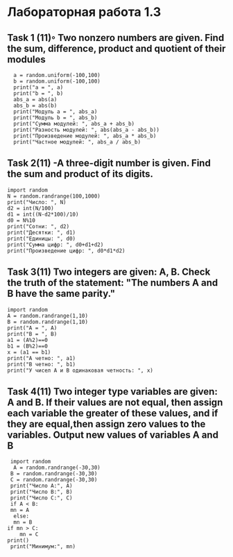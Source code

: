 # Лабораторная работа 1.3
 ## Task 1 (11)◦ Two nonzero numbers are given. Find the sum, difference, product and quotient of their modules ##
      a = random.uniform(-100,100)
      b = random.uniform(-100,100)
      print("a = ", a)
      print("b = ", b)
      abs_a = abs(a)
      abs_b = abs(b)
      print("Модуль a = ", abs_a)
      print("Модуль b = ", abs_b)
      print("Сумма модулей: ", abs_a + abs_b)
      print("Разность модулей: ", abs(abs_a - abs_b))
      print("Произведение модулей: ", abs_a * abs_b)
      print("Частное модулей: ", abs_a / abs_b)
 ## Task 2(11) -A three-digit number is given. Find the sum and product of its digits.
    import random
    N = random.randrange(100,1000)
    print("Число: ", N)
    d2 = int(N/100)
    d1 = int((N-d2*100)/10)
    d0 = N%10
    print("Сотни: ", d2)
    print("Десятки: ", d1)
    print("Единицы: ", d0)
    print("Сумма цифр: ", d0+d1+d2)
    print("Произведение цифр: ", d0*d1*d2)
 ## Task 3(11) Two integers are given: A, B. Check the truth of the statement: "The numbers A and B have the same parity."
    import random
    A = random.randrange(1,10)
    B = random.randrange(1,10)
    print("A = ", A)
    print("B = ", B)
    a1 = (A%2)==0
    b1 = (B%2)==0
    x = (a1 == b1)
    print("A четно: ", a1)
    print("B четно: ", b1)
    print("У чисел A и B одинаковая четность: ", x)
   
## Task 4(11) Two integer type variables are given: A and B. If their values are not equal, then assign each variable the greater of these values, and if they are equal,then assign zero values to the variables. Output new values of variables A and B

     import random
      A = random.randrange(-30,30)
     B = random.randrange(-30,30)
     C = random.randrange(-30,30)
     print("Число A:", A)
     print("Число B:", B)
     print("Число C:", C)
     if A < B:
     mn = A
      else:
      mn = B
    if mn > C:
        mn = C
    print()    
     print("Минимум:", mn)
